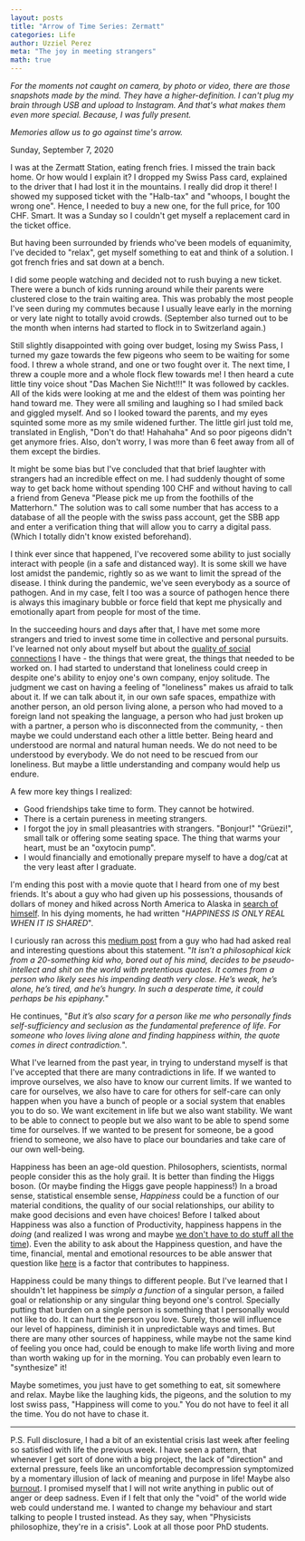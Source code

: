 ```yaml
---
layout: posts
title: "Arrow of Time Series: Zermatt"
categories: Life
author: Uzziel Perez
meta: "The joy in meeting strangers"
math: true
---
```


*For the moments not caught on camera, by photo or video, there are those snapshots made by the mind. They have a higher-definition. I can't plug my brain through USB and upload to Instagram. And that's what makes them even more special. Because, I was fully present.*

*Memories allow us to go against time's arrow.*

Sunday, September 7, 2020

I was at the Zermatt Station, eating french fries. I missed the train back home. Or how would I explain it? I dropped my Swiss Pass card, explained to the driver that I had lost it in the mountains. I really did drop it there! I showed my supposed ticket with the "Halb-tax" and "whoops, I bought the wrong one". Hence, I needed to buy a new one, for the full price, for 100 CHF. Smart. It was a Sunday so I couldn't get myself a replacement card in the ticket office.

But having been surrounded by friends who've been models of equanimity, I've decided to "relax", get myself something to eat and think of a solution. I got french fries and sat down at a bench.

I did some people watching and decided not to rush buying a new ticket. There were a bunch of kids running around while their parents were clustered close to the train waiting area. This was probably the most people I've seen during my commutes because I usually leave early in the morning or very late night to totally avoid crowds. (September also turned out to be the month when interns had started to flock in to Switzerland again.)

Still slightly disappointed with going over budget, losing my Swiss Pass, I turned my gaze towards the few pigeons who seem to be waiting for some food. I threw a whole strand, and one or two fought over it. The next time, I threw a couple more and a whole flock flew towards me! I then heard a cute little tiny voice shout "Das Machen Sie Nicht!!!" It was followed by cackles. All of the kids were looking at me and the eldest of them was pointing her hand toward me. They were all smiling and laughing so I had smiled back and giggled myself. And so I looked toward the parents, and my eyes squinted some more as my smile widened further. The little girl just told me, translated in English, "Don't do that! Hahahaha" And so poor pigeons didn't get anymore fries. Also, don't worry, I was more than 6 feet away from all of them except the birdies.

It might be some bias but I've concluded that that brief laughter with strangers had an incredible effect on me. I had suddenly thought of some way to get back home without spending 100 CHF and without having to call a friend from Geneva "Please pick me up from the foothills of the Matterhorn." The solution was to call some number that has access to a database of all the people with the swiss pass account, get the SBB app and enter a verification thing that will allow you to carry a digital pass. (Which I totally didn't know existed beforehand).

I think ever since that happened, I've recovered some ability to just socially interact with people (in a safe and distanced way). It is some skill we have lost amidst the pandemic, rightly so as we want to limit the spread of the disease. I think during the pandemic, we've seen everybody as a source of pathogen. And in my case, felt I too was a source of pathogen hence there is always this imaginary bubble or force field that kept me physically and emotionally apart from people for most of the time.

In the succeeding hours and days after that, I have met some more strangers and tried to invest some time in collective and personal pursuits. I've learned not only about myself but about the [quality of social connections](https://open.spotify.com/episode/3lT7o2zflFaDeD8An9zhri?si=ZxcryerpT8qWmDcIeAQfEA) I have - the things that were great, the things that needed to be worked on. I had started to understand that loneliness could creep in despite one's ability to enjoy one's own company, enjoy solitude. The judgment we cast on having a feeling of "loneliness" makes us afraid to talk about it. If we can talk about it, in our own safe spaces, empathize with another person, an old person living alone, a person who had moved to a foreign land not speaking the language, a person who had just broken up with a partner, a person who is disconnected from the community, - then maybe we could understand each other a little better. Being heard and understood are normal and natural human needs. We do not need to be understood by everybody. We do not need to be rescued from our loneliness. But maybe a little understanding and company would help us endure.

A few more key things I realized:
- Good friendships take time to form. They cannot be hotwired.
- There is a certain pureness in meeting strangers.
- I forgot the joy in small pleasantries with strangers. "Bonjour!" "Grüezi!", small talk or offering some seating space. The thing that warms your heart, must be an "oxytocin pump".
- I would financially and emotionally prepare myself to have a dog/cat at the very least after I graduate.

I'm ending this post with a movie quote that I heard from one of my best friends. It's about a guy who had given up his possessions, thousands of dollars of money and hiked across North America to Alaska in [search of himself](https://www.youtube.com/watch?v=PWRHTFwpRys). In his dying moments, he had written "*HAPPINESS IS ONLY REAL WHEN IT IS SHARED*".

I curiously ran across this [medium post](https://thatnameasif.medium.com/happiness-is-only-real-when-shared-377c871eb65a) from a guy who had had asked real and interesting questions about this statement. "*It isn’t a philosophical kick from a 20-something kid who, bored out of his mind, decides to be pseudo-intellect and shit on the world with pretentious quotes. It comes from a person who likely sees his impending death very close. He’s weak, he’s alone, he’s tired, and he’s hungry. In such a desperate time, it could perhaps be his epiphany.*"

He continues, "*But it’s also scary for a person like me who personally finds self-sufficiency and seclusion as the fundamental preference of life. For someone who loves living alone and finding happiness within, the quote comes in direct contradiction.*".

What I've learned from the past year, in trying to understand myself is that I've accepted that there are many contradictions in life. If we wanted to improve ourselves, we also have to know our current limits. If we wanted to care for ourselves, we also have to care for others for self-care can only happen when you have a bunch of people or a social system that enables you to do so. We want excitement in life but we also want stability.  We want to be able to connect to people but we also want to be able to spend some time for ourselves. If we wanted to be present for someone, be a good friend to someone, we also have to place our boundaries and take care of our own well-being.

Happiness has been an age-old question. Philosophers, scientists, normal people consider this as the holy grail. It is better than finding the Higgs boson. (Or maybe finding the Higgs gave people happiness!) In a broad sense, statistical ensemble sense, *Happiness* could be a function of our material conditions, the quality of our social relationships, our ability to make good decisions and even have choices! Before I talked about Happiness was also a function of Productivity, happiness happens in the *doing* (and realized I was wrong and maybe [we don't have to do stuff all the time](https://www.youtube.com/watch?v=arj7oStGLkU)). Even the ability to ask about the Happiness question, and have the time, financial, mental and emotional resources to be able answer that question like [here](https://www.buzzsprout.com/1030039/6057664) is a factor that contributes to happiness.

Happiness could be many things to different people. But I've learned that I shouldn't let happiness be *simply a function* of a singular person, a failed goal or relationship or any singular thing beyond one's control. Specially putting that burden on a single person is something that I personally would not like to do. It can hurt the person you love. Surely, those will influence our level of happiness, diminish it in unpredictable ways and times. But there are many other sources of happiness, while maybe not the same kind of feeling you once had, could be enough to make life worth living and more than worth waking up for in the morning. You can probably even learn to "synthesize" it!

Maybe sometimes, you just have to get something to eat, sit somewhere and relax. Maybe like the laughing kids, the pigeons, and the solution to my lost swiss pass, "Happiness will come to you." You do not have to feel it all the time.
You do not have to chase it.

---
P.S. Full disclosure, I had a bit of an existential crisis last week after feeling so satisfied with life the previous week. I have seen a pattern, that whenever I get sort of done with a big project, the lack of "direction" and external pressure, feels like an uncomfortable decompression symptomized by a momentary illusion of lack of meaning and purpose in life! Maybe also [burnout](https://open.spotify.com/episode/57lSXDGL5qiGCu1BWwHXJU?si=evxtl0IQS1SI9ITwElwcTw). I promised myself that I will not write anything in public out of anger or deep sadness. Even if I felt that only the "void" of the world wide web could understand me. I wanted to change my behaviour and start talking to people I trusted instead. As they say, when "Physicists philosophize, they're in a crisis". Look at all those poor PhD students.
